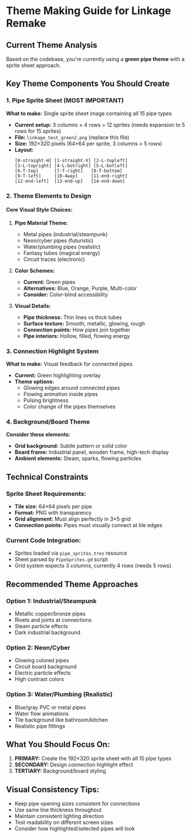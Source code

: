 # Theme Making Guide for Linkage Remake

## Current Theme Analysis
Based on the codebase, you're currently using a **green pipe theme** with a sprite sheet approach.

## Key Theme Components You Should Create

### 1. Pipe Sprite Sheet (MOST IMPORTANT)
**What to make:** Single sprite sheet image containing all 15 pipe types
- **Current setup:** 3 columns × 4 rows = 12 sprites (needs expansion to 5 rows for 15 sprites)
- **File:** `linkage_test_green2.png` (replace this file)
- **Size:** 192×320 pixels (64×64 per sprite, 3 columns × 5 rows)
- **Layout:**
  ```
  [0-straight-H] [1-straight-V] [2-L-topleft]
  [3-L-topright] [4-L-botright] [5-L-botleft]
  [6-T-top]      [7-T-right]   [8-T-bottom]
  [9-T-left]     [10-4way]     [11-end-right]
  [12-end-left]  [13-end-up]   [14-end-down]
  ```

### 2. Theme Elements to Design

#### Core Visual Style Choices:
1. **Pipe Material Theme:**
   - Metal pipes (industrial/steampunk)
   - Neon/cyber pipes (futuristic)
   - Water/plumbing pipes (realistic)
   - Fantasy tubes (magical energy)
   - Circuit traces (electronic)

2. **Color Schemes:**
   - **Current:** Green pipes
   - **Alternatives:** Blue, Orange, Purple, Multi-color
   - **Consider:** Color-blind accessibility

3. **Visual Details:**
   - **Pipe thickness:** Thin lines vs thick tubes
   - **Surface texture:** Smooth, metallic, glowing, rough
   - **Connection points:** How pipes join together
   - **Pipe interiors:** Hollow, filled, flowing energy

### 3. Connection Highlight System
**What to make:** Visual feedback for connected pipes
- **Current:** Green highlighting overlay
- **Theme options:**
  - Glowing edges around connected pipes
  - Flowing animation inside pipes
  - Pulsing brightness
  - Color change of the pipes themselves

### 4. Background/Board Theme
**Consider these elements:**
- **Grid background:** Subtle pattern or solid color
- **Board frame:** Industrial panel, wooden frame, high-tech display
- **Ambient elements:** Steam, sparks, flowing particles

## Technical Constraints

### Sprite Sheet Requirements:
- **Tile size:** 64×64 pixels per pipe
- **Format:** PNG with transparency
- **Grid alignment:** Must align perfectly in 3×5 grid
- **Connection points:** Pipes must visually connect at tile edges

### Current Code Integration:
- Sprites loaded via `pipe_sprites.tres` resource
- Sheet parsed by `PipeSprites.gd` script
- Grid system expects 3 columns, currently 4 rows (needs 5 rows)

## Recommended Theme Approaches

### Option 1: Industrial/Steampunk
- Metallic copper/bronze pipes
- Rivets and joints at connections
- Steam particle effects
- Dark industrial background

### Option 2: Neon/Cyber
- Glowing colored pipes
- Circuit board background
- Electric particle effects
- High contrast colors

### Option 3: Water/Plumbing (Realistic)
- Blue/gray PVC or metal pipes
- Water flow animations
- Tile background like bathroom/kitchen
- Realistic pipe fittings

## What You Should Focus On:

1. **PRIMARY:** Create the 192×320 sprite sheet with all 15 pipe types
2. **SECONDARY:** Design connection highlight effect
3. **TERTIARY:** Background/board styling

## Visual Consistency Tips:
- Keep pipe opening sizes consistent for connections
- Use same line thickness throughout
- Maintain consistent lighting direction
- Test readability on different screen sizes
- Consider how highlighted/selected pipes will look